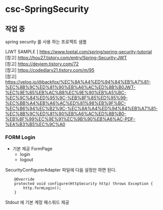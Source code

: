 # csc-SpringSecurity

## 작업 중 
spring security 를 사용 하는 프로젝트 샘플



[JWT SAMPLE ] <https://www.toptal.com/spring/spring-security-tutorial>  
[참고] <https://hou27.tistory.com/entry/Spring-Security-JWT>  
[참고] <https://devjem.tistory.com/72>  
[참고] <https://codediary21.tistory.com/m/95>  
[참고] <https://velog.io/@backfox/%EC%8A%A4%ED%94%84%EB%A7%81-%EC%8B%9C%ED%81%90%EB%A6%AC%ED%8B%B0JWT-%EC%9E%85%EB%AC%B8%EC%9E%90%EB%A5%BC-%EC%9C%84%ED%95%9C-%EB%8F%85%ED%95%99-%EC%BB%A4%EB%A6%AC%ED%81%98%EB%9F%BC-%EC%B6%94%EC%B2%9C-%EC%8A%A4%ED%94%84%EB%A7%81-%EC%8B%9C%ED%81%90%EB%A6%AC%ED%8B%B0-%EB%8F%99%EC%9E%91%EC%9B%90%EB%A6%AC-PDF-%EA%B3%B5%EC%9C%A0>  







### FORM Login 
* 기본 제공 FormPage
  * login
  * logout
  


SecurityConfigurerAdapter 파일에 다음 설정만 하면 된다.
```
    @Override
    protected void configure(HttpSecurity http) throws Exception {
        http.formLogin();
    }
```

Stdout 에  기본 계정 패스워드 제공

